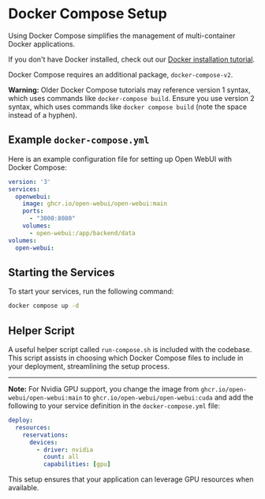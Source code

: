 # Docker Compose Setup

Using Docker Compose simplifies the management of multi-container Docker applications.

If you don't have Docker installed, check out our [Docker installation tutorial](../../../tutorials/docker-install.md).

Docker Compose requires an additional package, `docker-compose-v2`.

**Warning:** Older Docker Compose tutorials may reference version 1 syntax, which uses commands like `docker-compose build`. Ensure you use version 2 syntax, which uses commands like `docker compose build` (note the space instead of a hyphen).

## Example `docker-compose.yml`

Here is an example configuration file for setting up Open WebUI with Docker Compose:

```yaml
version: '3'
services:
  openwebui:
    image: ghcr.io/open-webui/open-webui:main
    ports:
      - "3000:8080"
    volumes:
      - open-webui:/app/backend/data
volumes:
  open-webui:
```

## Starting the Services

To start your services, run the following command:

```bash
docker compose up -d
```

## Helper Script

A useful helper script called `run-compose.sh` is included with the codebase. This script assists in choosing which Docker Compose files to include in your deployment, streamlining the setup process.

---

**Note:** For Nvidia GPU support, you change the image from `ghcr.io/open-webui/open-webui:main` to `ghcr.io/open-webui/open-webui:cuda` and add the following to your service definition in the `docker-compose.yml` file:

```yaml
deploy:
  resources:
    reservations:
      devices:
        - driver: nvidia
          count: all
          capabilities: [gpu]
```

This setup ensures that your application can leverage GPU resources when available.
